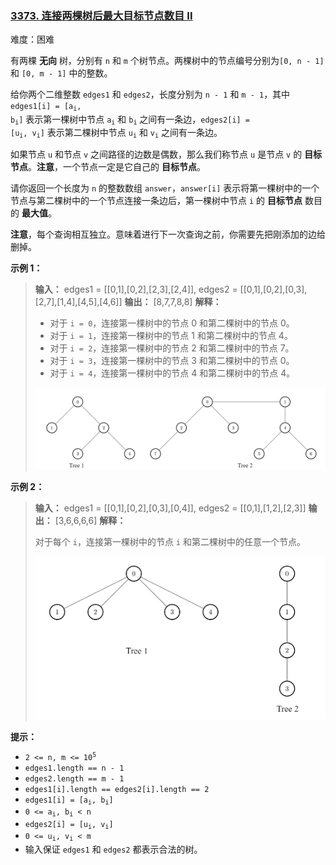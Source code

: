 ### [3373\. 连接两棵树后最大目标节点数目 II](https://leetcode.cn/problems/maximize-the-number-of-target-nodes-after-connecting-trees-ii/)

难度：困难

有两棵 **无向** 树，分别有 `n` 和 `m` 个树节点。两棵树中的节点编号分别为`[0, n - 1]` 和 `[0, m - 1]` 中的整数。

给你两个二维整数 `edges1` 和 `edges2`，长度分别为 `n - 1` 和 `m - 1`，其中 <code>edges1[i] = [a<sub>i</sub>, b<sub>i</sub>]</code> 表示第一棵树中节点 <code>a<sub>i</sub></code> 和 <code>b<sub>i</sub></code> 之间有一条边，<code>edges2[i] = [u<sub>i</sub>, v<sub>i</sub>]</code> 表示第二棵树中节点 <code>u<sub>i</sub></code> 和 <code>v<sub>i</sub></code> 之间有一条边。

如果节点 `u` 和节点 `v` 之间路径的边数是偶数，那么我们称节点 `u` 是节点 `v` 的 **目标节点**。**注意**，一个节点一定是它自己的 **目标节点**。

请你返回一个长度为 `n` 的整数数组 `answer`，`answer[i]` 表示将第一棵树中的一个节点与第二棵树中的一个节点连接一条边后，第一棵树中节点 `i` 的 **目标节点** 数目的 **最大值**。

**注意**，每个查询相互独立。意味着进行下一次查询之前，你需要先把刚添加的边给删掉。

**示例 1：**

> **输入：** edges1 = \[[0,1],[0,2],[2,3],[2,4]], edges2 = \[[0,1],[0,2],[0,3],[2,7],[1,4],[4,5],[4,6]]
> **输出：** [8,7,7,8,8]
> **解释：**
>
> - 对于 `i = 0`，连接第一棵树中的节点 0 和第二棵树中的节点 0。
> - 对于 `i = 1`，连接第一棵树中的节点 1 和第二棵树中的节点 4。
> - 对于 `i = 2`，连接第一棵树中的节点 2 和第二棵树中的节点 7。
> - 对于 `i = 3`，连接第一棵树中的节点 3 和第二棵树中的节点 0。
> - 对于 `i = 4`，连接第一棵树中的节点 4 和第二棵树中的节点 4。
>
> ![](./assets/img/Question3373_01.png)

**示例 2：**

> **输入：** edges1 = \[[0,1],[0,2],[0,3],[0,4]], edges2 = \[[0,1],[1,2],[2,3]]
> **输出：** [3,6,6,6,6]
> **解释：**
>
> 对于每个 `i`，连接第一棵树中的节点 `i` 和第二棵树中的任意一个节点。
>
> ![](./assets/img/Question3373_02.png)

**提示：**

- <code>2 <= n, m <= 10<sup>5</sup></code>
- `edges1.length == n - 1`
- `edges2.length == m - 1`
- `edges1[i].length == edges2[i].length == 2`
- <code>edges1[i] = [a<sub>i</sub>, b<sub>i</sub>]</code>
- <code>0 <= a<sub>i</sub>, b<sub>i</sub> < n</code>
- <code>edges2[i] = [u<sub>i</sub>, v<sub>i</sub>]</code>
- <code>0 <= u<sub>i</sub>, v<sub>i</sub> < m</code>
- 输入保证 `edges1` 和 `edges2` 都表示合法的树。
